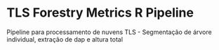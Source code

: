 # TLS Forestry Metrics R Pipeline
Pipeline para processamento de nuvens TLS - Segmentação de árvore individual, extração de dap e altura total
